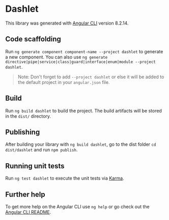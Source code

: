 # Dashlet

This library was generated with [Angular CLI](https://github.com/angular/angular-cli) version 8.2.14.

## Code scaffolding

Run `ng generate component component-name --project dashlet` to generate a new component. You can also use `ng generate directive|pipe|service|class|guard|interface|enum|module --project dashlet`.
> Note: Don't forget to add `--project dashlet` or else it will be added to the default project in your `angular.json` file. 

## Build

Run `ng build dashlet` to build the project. The build artifacts will be stored in the `dist/` directory.

## Publishing

After building your library with `ng build dashlet`, go to the dist folder `cd dist/dashlet` and run `npm publish`.

## Running unit tests

Run `ng test dashlet` to execute the unit tests via [Karma](https://karma-runner.github.io).

## Further help

To get more help on the Angular CLI use `ng help` or go check out the [Angular CLI README](https://github.com/angular/angular-cli/blob/master/README.md).
